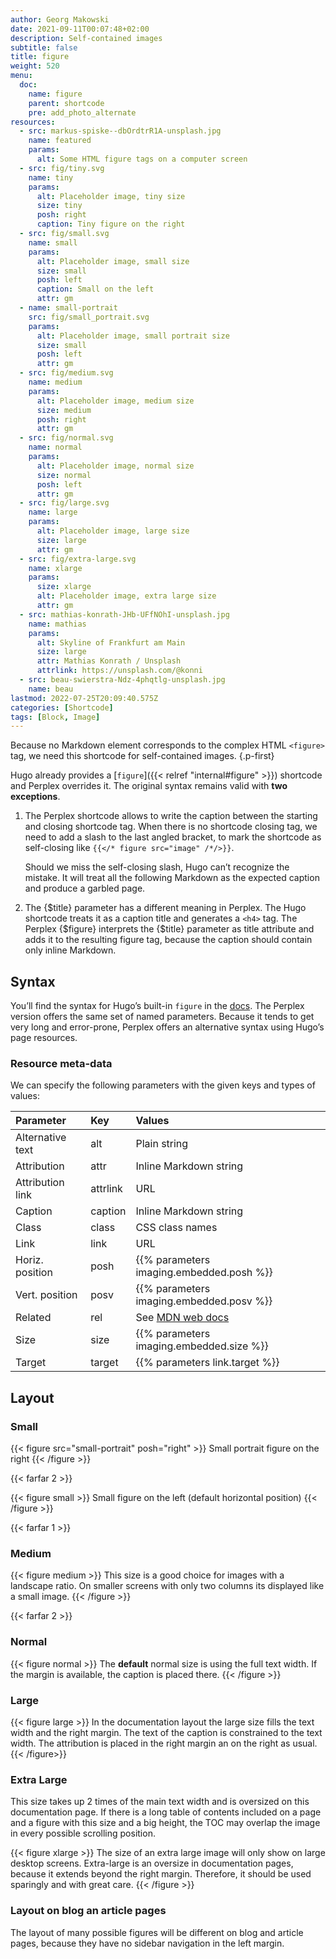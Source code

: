 ```yaml
---
author: Georg Makowski
date: 2021-09-11T00:07:48+02:00
description: Self-contained images
subtitle: false
title: figure
weight: 520
menu:
  doc:
    name: figure
    parent: shortcode
    pre: add_photo_alternate
resources:
  - src: markus-spiske--dbOrdtrR1A-unsplash.jpg
    name: featured
    params:
      alt: Some HTML figure tags on a computer screen
  - src: fig/tiny.svg
    name: tiny
    params:
      alt: Placeholder image, tiny size
      size: tiny
      posh: right
      caption: Tiny figure on the right
  - src: fig/small.svg
    name: small
    params:
      alt: Placeholder image, small size
      size: small 
      posh: left
      caption: Small on the left
      attr: gm
  - name: small-portrait
    src: fig/small_portrait.svg
    params:
      alt: Placeholder image, small portrait size
      size: small
      posh: left
      attr: gm
  - src: fig/medium.svg
    name: medium
    params:
      alt: Placeholder image, medium size
      size: medium 
      posh: right
      attr: gm
  - src: fig/normal.svg
    name: normal
    params:
      alt: Placeholder image, normal size
      size: normal
      posh: left
      attr: gm
  - src: fig/large.svg
    name: large
    params:
      alt: Placeholder image, large size
      size: large
      attr: gm
  - src: fig/extra-large.svg
    name: xlarge
    params:
      size: xlarge
      alt: Placeholder image, extra large size
      attr: gm
  - src: mathias-konrath-JHb-UFfNOhI-unsplash.jpg
    name: mathias
    params:
      alt: Skyline of Frankfurt am Main
      size: large
      attr: Mathias Konrath / Unsplash
      attrlink: https://unsplash.com/@konni
  - src: beau-swierstra-Ndz-4phqtlg-unsplash.jpg
    name: beau
lastmod: 2022-07-25T20:09:40.575Z
categories: [Shortcode]
tags: [Block, Image]
---
```


Because no Markdown element corresponds to the complex HTML `<figure>` tag, we need this shortcode for self-contained images.
{.p-first} <!--more-->

Hugo already provides a [`figure`]({{< relref "internal#figure" >}}) shortcode and Perplex overrides it. The original syntax remains valid with **two exceptions**.

1. The Perplex shortcode allows to write the caption between the starting and closing shortcode tag. When there is no shortcode closing tag, we need to add a slash to the last angled bracket, to mark the shortcode as self-closing like `{{</* figure src="image" /*/>}}`.

    Should we miss the self-closing slash, Hugo can’t recognize the mistake. It will treat all the following Markdown as the expected caption and produce a garbled page.

2. The {$title} parameter has a different meaning in Perplex. The Hugo shortcode treats it as a caption title and generates a `<h4>` tag. The Perplex {$figure} interprets the {$title} parameter as title attribute and adds it to the resulting figure tag, because the caption should contain only inline Markdown.  

## Syntax

You’ll find the syntax for Hugo’s built-in `figure` in the [docs][hugofig]. The Perplex version offers the same set of named parameters.  Because it tends to get very long and error-prone, Perplex offers an alternative syntax using Hugo’s page resources.

### Resource meta-data

We can specify the following parameters with the given keys and types of values:

| Parameter | Key | Values |
|:---------|:----------|:---------|
| Alternative text | alt | Plain string |
| Attribution | attr | Inline Markdown string |
| Attribution link | attrlink | URL |
| Caption | caption | Inline Markdown string |
| Class | class | CSS class names |
| Link | link | URL |
| Horiz. position | posh | {{% parameters imaging.embedded.posh %}} |
| Vert. position | posv | {{% parameters imaging.embedded.posv %}} |
| Related | rel | See [MDN web docs](https://developer.mozilla.org/en-US/docs/Web/HTML/Link_types) |
| Size | size | {{% parameters imaging.embedded.size %}} |
| Target | target | {{% parameters link.target %}} |

## Layout

### Small

{{< figure src="small-portrait" posh="right" >}}
Small portrait figure on the right
{{< /figure >}}

{{< farfar 2 >}}

{{< figure small >}}
Small figure on the left (default horizontal position)
{{< /figure >}}

{{< farfar 1 >}}

### Medium

{{< figure medium >}}
This size is a good choice for images with a landscape ratio. On smaller screens with only two columns its displayed like a small image.
{{< /figure >}}

{{< farfar 2 >}}

### Normal

{{< figure normal >}}
The **default** normal size is using the full text width. If the margin is available, the caption is placed there.
{{< /figure >}}

### Large

{{< figure large >}}
In the documentation layout the large size fills the text width and the right margin. The text of the caption is constrained to the text width. The attribution is placed in the right margin an on the right as usual.
{{< /figure>}}

### Extra Large

This size takes up 2 times of the main text width and is oversized on this documentation page. If there is a long table of contents included on a page and a figure with this size and a big height, the TOC may overlap the image in every possible scrolling position.

{{< figure xlarge >}}
The size of an extra large image will only show on large desktop screens. Extra-large is an oversize in documentation pages, because it extends beyond the right margin. Therefore, it should be used sparingly and with great care.
{{< /figure >}}

### Layout on blog an article pages

The layout of many possible figures will be different on blog and article pages, because they have no sidebar navigation in the left margin.  

[hugofig]: https://gohugo.io/content-management/shortcodes/#figure=

